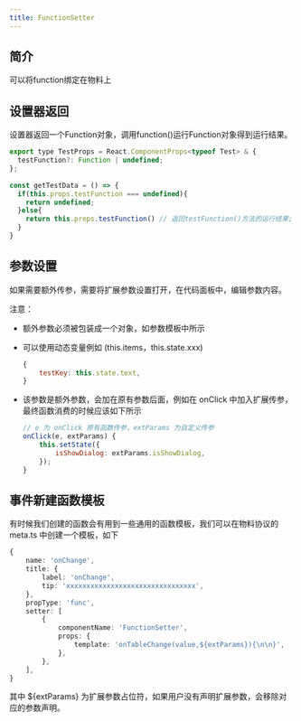 ```yaml
---
title: FunctionSetter
---
```

## 简介
可以将function绑定在物料上

## 设置器返回

设置器返回一个Function对象，调用function()运行Function对象得到运行结果。

```javascript
export type TestProps = React.ComponentProps<typeof Test> & {
  testFunction?: Function | undefined;
};
 
const getTestData = () => {
  if(this.props.testFunction === undefined){
    return undefined;
  }else{
    return this.props.testFunction() // 返回testFunction()方法的运行结果;
  }
}
```


## 参数设置

如果需要额外传参，需要将扩展参数设置打开，在代码面板中，编辑参数内容。

注意：

- 额外参数必须被包装成一个对象，如参数模板中所示
- 可以使用动态变量例如 (this.items，this.state.xxx)
	```javascript
	{
		testKey: this.state.text,
	}
	```

- 该参数是额外参数，会加在原有参数后面，例如在 onClick 中加入扩展传参，最终函数消费的时候应该如下所示
	```javascript
	// e 为 onClick 原有函数传参，extParams 为自定义传参
	onClick(e, extParams) {
		this.setState({
			isShowDialog: extParams.isShowDialog,
		});
	}
	```

## 事件新建函数模板
有时候我们创建的函数会有用到一些通用的函数模板，我们可以在物料协议的 meta.ts 中创建一个模板，如下

```TypeScript
{
    name: 'onChange',
    title: {
        label: 'onChange',
        tip: 'xxxxxxxxxxxxxxxxxxxxxxxxxxxxxxxx',
    },
    propType: 'func',
    setter: [
        {
            componentName: 'FunctionSetter',
            props: {
                template: 'onTableChange(value,${extParams}){\n\n}',
            },
        },
    ],
}
```

其中 ${extParams} 为扩展参数占位符，如果用户没有声明扩展参数，会移除对应的参数声明。



